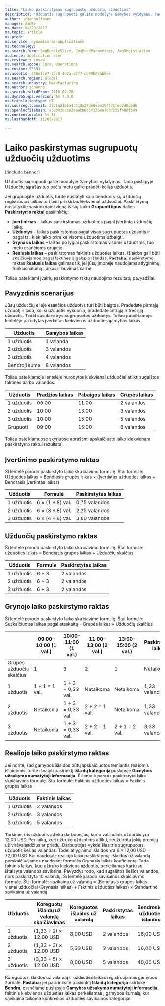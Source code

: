```yaml
---
title: "Laiko paskirstymas sugrupuotų užduočių užduotims"
description: "Užduotis sugrupuoti galite modulyje Gamybos vykdymas. Tada puslapyje Užduočių sąrašas tuo pačiu metu galite pradėti kelias užduotis."
author: johanhoffmann
manager: AnnBe
ms.date: 06/20/2017
ms.topic: article
ms.prod: 
ms.service: dynamics-ax-applications
ms.technology: 
ms.search.form: JmgBundleSlize, JmgProdParameters, JmgRegistration
audience: Application User
ms.reviewer: josaw
ms.search.scope: Core, Operations
ms.custom: 55591
ms.assetid: 358efce7-73c8-4d2a-a7f7-cb99b88ab6ee
ms.search.region: Global
ms.search.industry: Manufacturing
ms.author: johanho
ms.search.validFrom: 2016-02-28
ms.dyn365.ops.version: AX 7.0.0
ms.translationtype: HT
ms.sourcegitcommit: 2771a31b5a4d418a27de0ebe1945d1fed2d8d6d6
ms.openlocfilehash: a5204288ce3eaabb605f136ea788d235f408f349
ms.contentlocale: lt-lt
ms.lasthandoff: 11/03/2017

---
```


# <a name="allocate-time-to-jobs-in-a-job-bundle"></a>Laiko paskirstymas sugrupuotų užduočių užduotims

[!include [banner](../includes/banner.md)]

Užduotis sugrupuoti galite modulyje Gamybos vykdymas. Tada puslapyje Užduočių sąrašas tuo pačiu metu galite pradėti kelias užduotis.

Jei grupuojate užduotis, turite nustatyti kaip bendras visų užduočių registruotas laikas turi būti priskirtas kiekvienai užduočiai. Paskirstymą nustatykite pasirinkdami vieną iš šių lauko **Grupuoti tipus** dalies **Paskirstymo raktai** pasirinkčių:

-   **Įvertinimas** – laikas paskirstomas užduotims pagal įvertintą užduočių laiką.
-   **Užduotys** – laikas paskirstomas pagal visas sugrupuotas užduotis ir pagal tai, kiek laiko prireikė visoms užduotims užbaigti.
-   **Grynasis laikas** – laikas po lygiai paskirstomas visoms užduotims, tuo metu esančioms grupėje.
-   **Realusis laikas** – paskirstomas faktinis užduoties laikas. Išlaidos gali būti skaičiuojamos pagal faktines algalapio išlaidas. **Pastaba:** paskirstymo raktas **Realusis laikas** galimas tik, jei jūsų įmonėje naudojama atlyginimų funkcionalumą Laikas ir buvimas darbe.

Toliau pateikiami įvairių paskirstymo raktų naudojimo rezultatų pavyzdžiai.

## <a name="example-scenario"></a>Pavyzdinis scenarijus
Jūsų užduočių eilėje esančios užduotys turi būti baigtos. Pradedate pirmąją užduotį ir tada, kol ši užduotis vykdoma, pradedate antrąją ir trečiąją užduotis. Todėl susidaro trys sugrupuotos užduotys. Toliau pateikiamoje lentelėje parodytas įvertintas kiekvienos užduoties gamybos laikas.

| Užduotis   | Gamybos laikas |
|-------|-----------------|
| 1 užduotis | 1 valanda          |
| 2 užduotis | 3 valandos         |
| 3 užduotis | 4 valandos         |
| Bendroji suma | 8 valandos         |

Toliau pateikiamoje lentelėje nurodytos kiekvienai užduočiai atlikti sugaištos faktinės darbo valandos.

| Užduotis    | Pradžios laikas | Pabaigos laikas | Grupės laikas |
|--------|------------|----------|-------------|
| 1 užduotis  | 09:00      | 11.00    | 2 valandos     |
| 2 užduotis  | 10:00      | 13.00    | 3 valandos     |
| 3 užduotis  | 10:00      | 15:00    | 5 valandos     |
| Grupuoti | 09:00      | 15:00    | 6 valandos     |

Toliau pateikiamuose skyriuose aprašomi apskaičiuoto laiko kiekvienam paskirstymo raktui rezultatai.

## <a name="estimation-allocation-key"></a>Įvertinimo paskirstymo raktas
Ši lentelė parodo paskirstyto laiko skaičiavimo formulę. Štai formulė: Užduoties laikas = Bendrasis grupės laikas × (Įvertintas užduoties laikas ÷ Bendrasis įvertintas laikas)

| Užduotis   | Formulė           | Paskirstytas laikas |
|-------|-------------------|----------------|
| 1 užduotis | 6 × (1 ÷ 8) val. | 0,75 valandos      |
| 2 užduotis | 6 × (3 ÷ 8) val. | 2,25 valandos     |
| 3 užduotis | 6 × (4 ÷ 8) val. | 3,00 valandos     |

## <a name="jobs-allocation-key"></a>Užduočių paskirstymo raktas
Ši lentelė parodo paskirstyto laiko skaičiavimo formulę. Štai formulė: užduoties laikas = Bendrasis grupės laikas ÷ Užduočių skaičius

| Užduotis   | Formulė | Paskirstytas laikas |
|-------|---------|----------------|
| 1 užduotis | 6 ÷ 3   | 2 valandos        |
| 2 užduotis | 6 ÷ 3   | 2 valandos        |
| 3 užduotis | 6 ÷ 3   | 2 valandos        |

## <a name="net-time-allocation-key"></a>Grynojo laiko paskirstymo raktas
Ši lentelė parodo paskirstyto laiko skaičiavimo formulę. Štai formulė: Suskaičiuotas laikas pagal ataskaitą = Grupės laikas ÷ Užduočių skaičius

|                              | 09:00–10:00 (1 val.) | 10:00–11:00 (1 val.) | 11:00–13:00 (2 val.) | 13:00–15:00 (2 val.) | Paskirstytas laikas |
|------------------------------|----------------------|----------------------|-----------------------|-----------------------|----------------|
| Grupės užduočių skaičius | 1                    | 3                    | 2                     | 1                     | Netaikoma |
| 1 užduotis                        | 1 ÷ 1 = 1 val.       | 1 ÷ 3 = 0,33 val.    | Netaikoma        | Netaikoma        | 1,33 valandos     |
| 2 užduotis                        | Netaikoma       | 1 ÷ 3 = 0,33 val.    | 2 ÷ 2 = 1 val.        | Netaikoma        | 1,33 valandos     |
| 3 užduotis                        | Netaikoma       | 1 ÷ 3 = 0,33 val.    | 2 ÷ 2 = 1 val.        | 2 ÷ 1 = 2 val.       | 3,33 valandos     |

## <a name="real-time-allocation-key"></a>Realiojo laiko paskirstymo raktas
Jei norite, kad gamybos išlaidos būtų apskaičiuotos remiantis realiomis išlaidomis, turite išvalyti pasirinktį **Išlaidų kategorija** puslapyje **Gamybos užsakymo numatytoji informacija**. Ši lentelė parodo paskirstyto laiko skaičiavimo formulę. Štai formulė: Faktinis užduoties laikas = Faktinis grupės laikas

| Užduotis   | Faktinis laikas |
|-------|-------------|
| 1 užduotis | 2 valandos     |
| 2 užduotis | 3 valandos     |
| 3 užduotis | 5 valandos     |

Tarkime, tris užduotis atlieka darbuotojas, kurio valandinis uždarbis yra 12,00 USD. Per laiką, kurį užtruko užduotims atlikti, neuždirbta jokių premijų už viršvalandžius ar priedų. Darbuotojas vykdė šias tris sugrupuotas užduotis šešias valandas. Todėl atlyginimo išlaidos yra 6 × 12,00 USD = 72,00 USD. Kai naudojate realiojo laiko paskirstymą, išlaidos už valandą perskaičiuojamos naudojant formulės Grynasis laikas koeficientą. Tada faktinis laikas, kurį užtruko kiekviena užduotis, perkeliamas kartu su ištaisyta valandos savikaina. Pavyzdys rodo, kad sugaištos šešios valandos, nors paskirstyta 10 valandų. Ši lentelė parodo savikainos skaičiavimo formulę. Štai formulė: savikaina už valandą = (Bendrasis grupės laikas vienai užduočiai (Grynasis laikas) ÷ Faktinis užduoties laikas) × Standartinė savikaina už valandą

| Užduotis   | Koreguotų išlaidų už valandą skaičiavimas | Koreguotos išlaidos už valandą | Paskirstytas laikas | Bendrosios užduoties išlaidos |
|-------|----------------------------------------|-------------------------|----------------|-------------------|
| 1 užduotis | (1,33 ÷ 2) × 12.00 USD                 | 8,00 USD                | 2 valandos        | 16,00 USD         |
| 2 užduotis | (1,33 ÷ 3) × 12.00 USD                 | 5,33 USD                | 3 valandos        | 16,00 USD         |
| 3 užduotis | (3,33 ÷ 5) × 12.00 USD                 | 8,00 USD                | 5 valandos        | 40,00 USD         |

Koreguotos išlaidos už valandą ir užduoties laikas registruojamas gamybos žurnale. **Pastaba:** jei pasirinksite pasirinktį **Išlaidų kategorija** skirtuke **Bendra**, esančiame puslapyje **Gamybos užsakymo numatytoji informacija**, faktinis kiekvienos užduoties laikas perkeliamas į gamybos žurnalą, kur savikaina taikoma konkrečios užduoties savikainos kategorijai.





